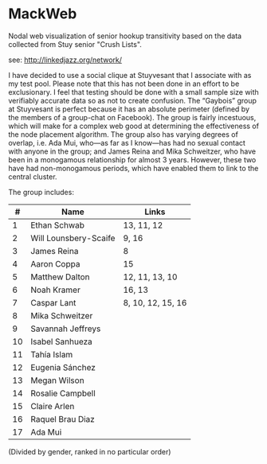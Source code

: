 MackWeb
=======

Nodal web visualization of senior hookup transitivity based on the data collected from Stuy senior "Crush Lists".

see: http://linkedjazz.org/network/

I have decided to use a social clique at Stuyvesant that I associate with as my test pool. Please note that this has not been done in an effort to be exclusionary. I feel that testing should be done with a small sample size with verifiably accurate data so as not to create confusion. The “Gaybois” group at Stuyvesant is perfect because it has an absolute perimeter (defined by the members of a group-chat on Facebook).  The group is fairly incestuous, which will make for a complex web good at determining the effectiveness of the node placement algorithm. The group also has varying degrees of overlap, i.e. Ada Mui, who—as far as I know—has had no sexual contact with anyone in the group; and James Reina and Mika Schweitzer, who have been in a monogamous relationship for almost 3 years. However, these two have had non-monogamous periods, which have enabled them to link to the central cluster.
 
The group includes:

| # | Name | Links |
----|------|-------|
1  |Ethan Schwab | 13, 11, 12
2  |Will Lounsbery-Scaife | 9, 16
3  |James Reina | 8
4  |Aaron Coppa | 15
5  |Matthew Dalton| 12, 11, 13, 10
6  |Noah Kramer| 16, 13
7  |Caspar Lant | 8, 10, 12, 15, 16
8  |Mika Schweitzer|
9  |Savannah Jeffreys|
10 |Isabel Sanhueza|
11 |Tahía Islam|
12 |Eugenia Sánchez|
13 |Megan Wilson|
14 |Rosalie Campbell|
15 |Claire Arlen|
16 |Raquel Brau Diaz|
17 |Ada Mui|
(Divided by gender, ranked in no particular order)

